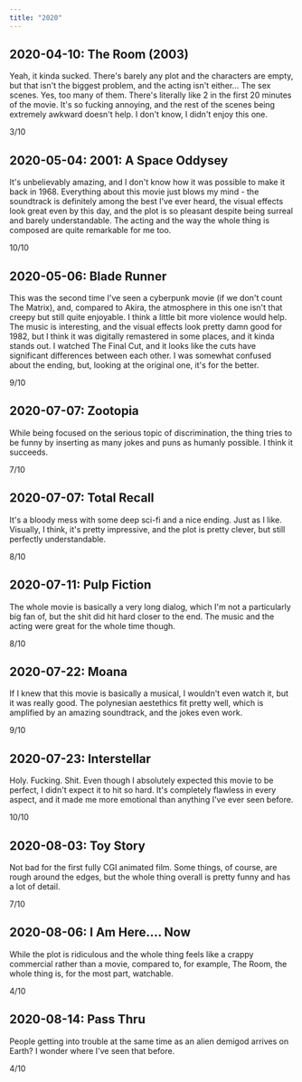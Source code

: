 ```yaml
---
title: "2020"
---
```


## 2020-04-10: The Room (2003)

Yeah, it kinda sucked. There's barely any plot and the characters are
empty, but that isn't the biggest problem, and the acting isn't
either... The sex scenes. Yes, too many of them. There's literally
like 2 in the first 20 minutes of the movie. It's so fucking annoying,
and the rest of the scenes being extremely awkward doesn't help. I
don't know, I didn't enjoy this one.

3/10

## 2020-05-04: 2001: A Space Oddysey

It's unbelievably amazing, and I don't know how it was possible to
make it back in 1968. Everything about this movie just blows my mind -
the soundtrack is definitely among the best I've ever heard, the
visual effects look great even by this day, and the plot is so
pleasant despite being surreal and barely understandable. The acting
and the way the whole thing is composed are quite remarkable for me
too.

10/10

## 2020-05-06: Blade Runner

This was the second time I've seen a cyberpunk movie (if we don't
count The Matrix), and, compared to Akira, the atmosphere in this one
isn't that creepy but still quite enjoyable. I think a little bit more
violence would help. The music is interesting, and the visual effects
look pretty damn good for 1982, but I think it was digitally
remastered in some places, and it kinda stands out. I watched The
Final Cut, and it looks like the cuts have significant differences
between each other. I was somewhat confused about the ending, but,
looking at the original one, it's for the better.

9/10

## 2020-07-07: Zootopia

While being focused on the serious topic of discrimination, the thing
tries to be funny by inserting as many jokes and puns as humanly
possible. I think it succeeds.

7/10

## 2020-07-07: Total Recall

It's a bloody mess with some deep sci-fi and a nice ending. Just as I
like. Visually, I think, it's pretty impressive, and the plot is
pretty clever, but still perfectly understandable.

8/10

## 2020-07-11: Pulp Fiction

The whole movie is basically a very long dialog, which I'm not a
particularly big fan of, but the shit did hit hard closer to the end.
The music and the acting were great for the whole time though.

8/10

## 2020-07-22: Moana

If I knew that this movie is basically a musical, I wouldn't even
watch it, but it was really good. The polynesian aestethics fit pretty
well, which is amplified by an amazing soundtrack, and the jokes even
work.

9/10

## 2020-07-23: Interstellar

Holy. Fucking. Shit. Even though I absolutely expected this movie to
be perfect, I didn't expect it to hit so hard. It's completely
flawless in every aspect, and it made me more emotional than anything
I've ever seen before.

10/10

## 2020-08-03: Toy Story

Not bad for the first fully CGI animated film. Some things, of course,
are rough around the edges, but the whole thing overall is pretty
funny and has a lot of detail.

7/10

## 2020-08-06: I Am Here.... Now

While the plot is ridiculous and the whole thing feels like a crappy
commercial rather than a movie, compared to, for example, The Room,
the whole thing is, for the most part, watchable.

4/10

## 2020-08-14: Pass Thru

People getting into trouble at the same time as an alien demigod
arrives on Earth? I wonder where I've seen that before.

4/10
